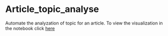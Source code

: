 # Article_topic_analyse
Automate the analyzation of topic for an article.
To view the visualization in the notebook click [here](http://nbviewer.jupyter.org/github/migk153/article_topic_analyse/blob/master/Korean_nlp_article_topic.ipynb#topic=33&lambda=1&term=)
